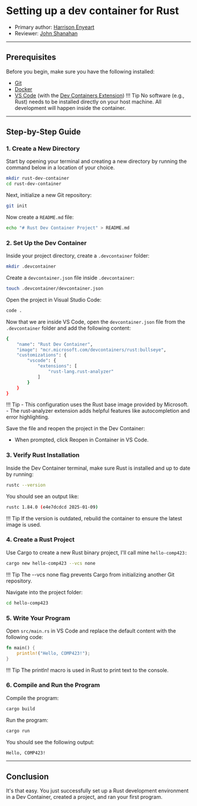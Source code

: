 # Setting up a dev container for Rust

* Primary author: [Harrison Enyeart](https://github.com/HJEunc)
* Reviewer: [John Shanahan](https://github.com/JoeShans21)

----

## Prerequisites

Before you begin, make sure you have the following installed:

* [Git](https://git-scm.com/book/en/v2/Getting-Started-Installing-Git)
* [Docker](https://www.docker.com/products/docker-desktop)
* [VS Code](https://code.visualstudio.com/) (with the [Dev Containers Extension](https://marketplace.visualstudio.com/items?itemName=ms-vscode-remote.remote-containers))
!!! Tip
    No software (e.g., Rust) needs to be installed directly on your host machine. All development will happen inside the container.

---

## Step-by-Step Guide

### 1. Create a New Directory

Start by opening your terminal and creating a new directory by running the command below in a location of your choice.
```bash
mkdir rust-dev-container
cd rust-dev-container
```

Next, initialize a new Git repository:
```bash
git init
```

Now create a ```README.md``` file:
```bash
echo "# Rust Dev Container Project" > README.md
```

### 2. Set Up the Dev Container

Inside your project directory, create a ```.devcontainer``` folder:
```bash
mkdir .devcontainer
```

Create a ```devcontainer.json``` file inside ```.devcontainer```:
```bash
touch .devcontainer/devcontainer.json
```

Open the project in Visual Studio Code:
```bash
code .
```


Now that we are inside VS Code, open the ```devcontainer.json``` file from the ```.devcontainer``` folder and add the following content:
```bash
{
    "name": "Rust Dev Container",
    "image": "mcr.microsoft.com/devcontainers/rust:bullseye",
    "customizations": {
        "vscode": {
            "extensions": [
                "rust-lang.rust-analyzer"
            ]
        }
    }
}
```

!!! Tip
    - This configuration uses the Rust base image provided by Microsoft.
    - The rust-analyzer extension adds helpful features like autocompletion and error highlighting.

Save the file and reopen the project in the Dev Container:

* When prompted, click Reopen in Container in VS Code.

### 3. Verify Rust Installation
Inside the Dev Container terminal, make sure Rust is installed and up to date by running:
```bash
rustc --version
```
You should see an output like:
```bash
rustc 1.84.0 (e4e7dcdcd 2025-01-09)
```
!!! Tip
    If the version is outdated, rebuild the container to ensure the latest image is used.

### 4. Create a Rust Project
Use Cargo to create a new Rust binary project, I'll call mine ```hello-comp423:```
```bash
cargo new hello-comp423 --vcs none
```
!!! Tip
    The --vcs none flag prevents Cargo from initializing another Git repository.

Navigate into the project folder:
```bash
cd hello-comp423
```

### 5. Write Your Program
Open ```src/main.rs``` in VS Code and replace the default content with the following code:
```rust
fn main() {
    println!("Hello, COMP423!");
}
```

!!! Tip
    The println! macro is used in Rust to print text to the console.

### 6. Compile and Run the Program
Compile the program:
```bash
cargo build
```

Run the program:
```bash
cargo run
```

You should see the following output:

```bash
Hello, COMP423!
```

---

## Conclusion
It's that easy. You just successfully set up a Rust development environment in a Dev Container, created a project, and ran your first program.